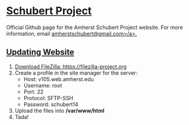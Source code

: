 <h1><a href="schubert.music.amherst.edu" target="_blank">Schubert Project</a></h1>

<p>Official Github page for the Amherst Schubert Project website. For more information, email <a href="mailto:amherstschubert@gmail.com" target="_blank">amherstschubert@gmail.com>/a>.

<h2>Updating Website</h2>
<ol>
  <li>Download FileZilla: <a href="https://filezilla-project.org" target="_blank">https://filezilla-project.org</a></li>
  <li>Create a profile in the site manager for the server:
    <ul>
      <li>Host: v105.web.amherst.edu</li>
      <li>Username: root</li>
      <li>Port: 22</li>
      <li>Protocol: SFTP-SSH</li>
      <li>Password: schubert14</li>
    </ul>
  </li>
  <li>Upload the files into <strong>/var/www/html</strong>
  <li>Tada!</li>
</ol>
